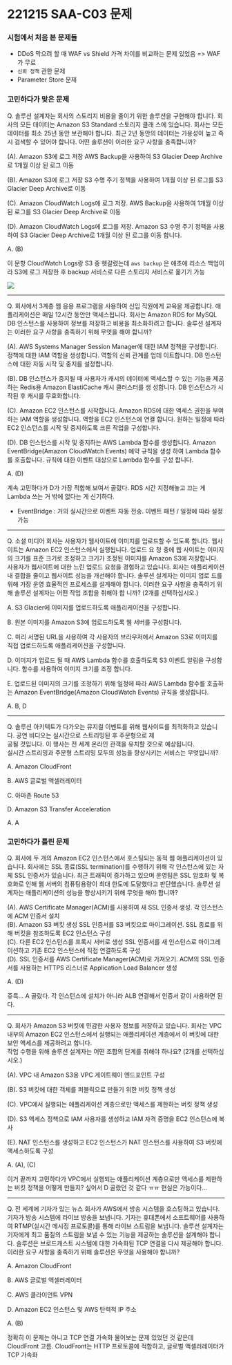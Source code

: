 # 221215 SAA-C03 문제

### 시험에서 처음 본 문제들
- DDoS 막으려 할 때 WAF vs Shield 가격 차이를 비교하는 문제 있었음 => WAF 가 무료
- `신뢰 정책` 관한 문제
- Parameter Store 문제

### 고민하다가 맞은 문제
Q. 솔루션 설계자는 회사의 스토리지 비용을 줄이기 위한 솔루션을 구현해야 합니다. 회사의 모든 데이터는 Amazon S3 Standard 스토리지 클래 스에 있습니다. 회사는 모든 데이터를 최소 25년 동안 보관해야 합니다. 최근 2년 동안의 데이터는 가용성이 높고 즉시 검색할 수 있어야 합니다. 어떤 솔루션이 이러한 요구 사항을 충족합니까?

(A). Amazon S3에 로그 저장 AWS Backup을 사용하여 S3 Glacier Deep Archive로 1개월 이상 된 로그 이동 

(B). Amazon S3에 로그 저장 S3 수명 주기 정책을 사용하여 1개월 이상 된 로그를 S3 Glacier Deep Archive로 이동 

(C). Amazon CloudWatch Logs에 로그 저장. AWS Backup을 사용하여 1개월 이상 된 로그를 S3 Glacier Deep Archive로 이동 

(D). Amazon CloudWatch Logs에 로그를 저장. Amazon S3 수명 주기 정책을 사용하여 S3 Glacier Deep Archive로 1개월 이상 된 로그를 이동 합니다.

A. (B)

이 문항 CloudWatch Logs랑 S3 중 헷갈렸는데 `aws backup` 은 애초에 리소스 백업이라 S3에 로그 저장한 후 backup 서비스로 다른 스토리지 서비스로 옮기기 가능

![](https://i.imgur.com/tQY1cqO.png)

---

Q. 회사에서 3계층 웹 응용 프로그램을 사용하여 신입 직원에게 교육을 제공합니다. 애플리케이션은 매일 12시간 동안만 액세스됩니다. 회사는 Amazon RDS for MySQL DB 인스턴스를 사용하여 정보를 저장하고 비용을 최소화하려고 합니다. 솔루션 설계자는 이러한 요구 사항을 충족하기 위해 무엇을 해야 합니까?

(A). AWS Systems Manager Session Manager에 대한 IAM 정책을 구성합니다. 정책에 대한 IAM 역할을 생성합니다. 역할의 신뢰 관계를 업데 이트합니다. DB 인스턴스에 대한 자동 시작 및 중지를 설정합니다. 

(B). DB 인스턴스가 중지될 때 사용자가 캐시의 데이터에 액세스할 수 있는 기능을 제공하는 Redis용 Amazon ElastiCache 캐시 클러스터를 생 성합니다. DB 인스턴스가 시작된 후 캐시를 무효화합니다. 

(C). Amazon EC2 인스턴스를 시작합니다. Amazon RDS에 대한 액세스 권한을 부여하는 IAM 역할을 생성합니다. 역할을 EC2 인스턴스에 연결 합니다. 원하는 일정에 따라 EC2 인스턴스를 시작 및 중지하도록 크론 작업을 구성합니다. 

(D). DB 인스턴스를 시작 및 중지하는 AWS Lambda 함수를 생성합니다. Amazon EventBridge(Amazon CloudWatch Events) 예약 규칙을 생성 하여 Lambda 함수를 호출합니다. 규칙에 대한 이벤트 대상으로 Lambda 함수를 구성 합니다.

A. (D)

계속 고민하다가 D가 가장 적합해 보여서 골랐다. RDS 시간 지정해놓고 끄는 게 Lambda 쓰는 거 밖에 없다는 게 신기하다.

- EventBridge : 거의 실시간으로 이벤트 자동 전송. 이벤트 패턴 / 일정에 따라 설정 가능

---

Q. 소셜 미디어 회사는 사용자가 웹사이트에 이미지를 업로드할 수 있도록 합니다. 웹사이트는 Amazon EC2 인스턴스에서 실행됩니다. 업로드 요 청 중에 웹 사이트는 이미지의 크기를 표준 크기로 조정하고 크기가 조정된 이미지를 Amazon S3에 저장합니다. 사용자가 웹사이트에 대한 느린 업로드 요청을 경험하고 있습니다. 회사는 애플리케이션 내 결합을 줄이고 웹사이트 성능을 개선해야 합니다. 솔루션 설계자는 이미지 업로 드를 위해 가장 운영 효율적인 프로세스를 설계해야 합니다. 이러한 요구 사항을 충족하기 위해 솔루션 설계자는 어떤 작업 조합을 취해야 합 니까? (2개를 선택하십시오.)

A. S3 Glacier에 이미지를 업로드하도록 애플리케이션을 구성합니다.  
  
B. 원본 이미지를 Amazon S3에 업로드하도록 웹 서버를 구성합니다.  
  
C. 미리 서명된 URL을 사용하여 각 사용자의 브라우저에서 Amazon S3로 이미지를 직접 업로드하도록 애플리케이션을 구성합니다.  
  
D. 이미지가 업로드 될 때 AWS Lambda 함수를 호출하도록 S3 이벤트 알림을 구성합니다. 함수를 사용하여 이미지 크기를 조정 합니다.  
  
E. 업로드된 이미지의 크기를 조정하기 위해 일정에 따라 AWS Lambda 함수를 호출하는 Amazon EventBridge(Amazon CloudWatch Events) 규칙을 생성합니다.

A. B, D

---

Q. 솔루션 아키텍트가 다가오는 뮤지컬 이벤트를 위해 웹사이트를 최적화하고 있습니다. 공연 비디오는 실시간으로 스트리밍된 후 주문형으로 제  
공될 것입니다. 이 행사는 전 세계 온라인 관객을 유치할 것으로 예상됩니다.  
실시간 스트리밍과 주문형 스트리밍 모두의 성능을 향상시키는 서비스는 무엇입니까?  

A. Amazon CloudFront  

B. AWS 글로벌 액셀러레이터  

C. 아마존 Route 53  

D. Amazon S3 Transfer Acceleration

A. A


### 고민하다가 틀린 문제

Q. 회사에 두 개의 Amazon EC2 인스턴스에서 호스팅되는 동적 웹 애플리케이션이 있습니다. 회사에는 SSL 종료(SSL termination)를 수행하기 위해 각 인스턴스에 있는 자체 SSL 인증서가 있습니다. 최근 트래픽이 증가하고 있으며 운영팀은 SSL 암호화 및 복호화로 인해 웹 서버의 컴퓨팅용량이 최대 한도에 도달했다고 판단했습니다. 솔루션 설계자는 애플리케이션의 성능을 향상시키기 위해 무엇을 해야 합니까?

(A). AWS Certificate Manager(ACM)를 사용하여 새 SSL 인증서 생성. 각 인스턴스에 ACM 인증서 설치  
(B). Amazon S3 버킷 생성 SSL 인증서를 S3 버킷으로 마이그레이션. SSL 종료를 위해 버킷을 참조하도록 EC2 인스턴스 구성  
(C). 다른 EC2 인스턴스를 프록시 서버로 생성 SSL 인증서를 새 인스턴스로 마이그레이션하고 기존 EC2 인스턴스에 직접 연결하도록 구성  
(D). SSL 인증서를 AWS Certificate Manager(ACM)로 가져오기. ACM의 SSL 인증서를 사용하는 HTTPS 리스너로 Application Load Balancer 생성

A. (D)

쥬륵... A 골랐다. 각 인스턴스에 설치가 아니라 ALB 연결해서 인증서 같이 사용하면 된다.

---

Q. 회사가 Amazon S3 버킷에 민감한 사용자 정보를 저장하고 있습니다. 회사는 VPC 내부의 Amazon EC2 인스턴스에서 실행되는 애플리케이션  계층에서 이 버킷에 대한 보안 액세스를 제공하려고 합니다.  
작업 수행을 위해 솔루션 설계자는 어떤 조합의 단계를 취해야 하나요? (2개를 선택하십시오.)

(A). VPC 내 Amazon S3용 VPC 게이트웨이 엔드포인트 구성  

(B). S3 버킷에 대한 객체를 퍼블릭으로 만들기 위한 버킷 정책 생성  

(C). VPC에서 실행되는 애플리케이션 계층으로만 액세스를 제한하는 버킷 정책 생성  

(D). S3 액세스 정책으로 IAM 사용자를 생성하고 IAM 자격 증명을 EC2 인스턴스에 복사  

(E). NAT 인스턴스를 생성하고 EC2 인스턴스가 NAT 인스턴스를 사용하여 S3 버킷에 액세스하도록 구성

A. (A), (C)

이거 끝까지 고민하다가 VPC에서 실행되는 애플리케이션 계층으로만 액세스를 제한하는 버킷 정책을 어떻게 만들지? 싶어서 D 골랐던 것 같다 ㅠㅠ 현실은 가능이다...

---

Q. 전 세계에 기자가 있는 뉴스 회사가 AWS에서 방송 시스템을 호스팅하고 있습니다. 기자가 방송 시스템에 라이브 방송을 보냅니다. 기자는 휴대폰에서 소프트웨어를 사용하여 RTMP(실시간 메시징 프로토콜)를 통해 라이브 스트림을 보냅니다. 솔루션 설계자는 기자에게 최고 품질의 스트림을 보낼 수 있는 기능을 제공하는 솔루션을 설계해야 합니다. 솔루션은 브로드캐스트 시스템에 대한 가속화된 TCP 연결을 다시 제공해야 합니다.  
이러한 요구 사항을 충족하기 위해 솔루션은 무엇을 사용해야 합니까?

A. Amazon CloudFront  
  
B. AWS 글로벌 액셀러레이터  
  
C. AWS 클라이언트 VPN  
  
D. Amazon EC2 인스턴스 및 AWS 탄력적 IP 주소

A. (B)

정확히 이 문제는 아니고 TCP 연결 가속화 물어보는 문제 있었던 것 같은데 CloudFront 고름. CloudFront는 HTTP 프로토콜에 적합하고, 글로벌 액셀러레이터가 TCP 가속화
<!--stackedit_data:
eyJoaXN0b3J5IjpbNTE3NTk1MjEyLDU3NTk3NjUyNiwtMTc2MT
Q2OTA4LDM2OTkzMjAwMiwyMTYyNTI2MiwtMTczMjM4NDYwNiwt
MTk3OTQ1ODM1MCwtMTI2MjY1NTQwNSwtMjYxNjk0OF19
-->